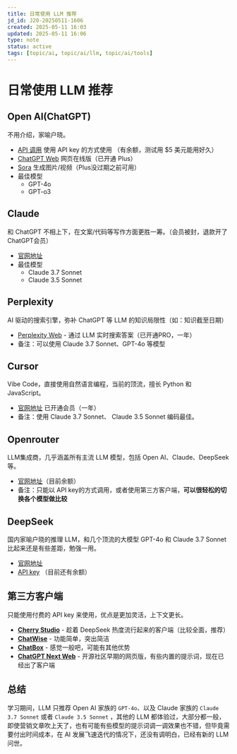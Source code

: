 ```yaml
---
title: 日常使用 LLM 推荐
jd_id: J20-20250511-1606
created: 2025-05-11 16:03
updated: 2025-05-11 16:06
type: note
status: active
tags: [topic/ai, topic/ai/llm, topic/ai/tools]
---
```


# 日常使用 LLM 推荐

## Open AI(ChatGPT)

不用介绍，家喻户晓。

- [API 调用](https://platform.openai.com/login) 使用 API key 的方式使用 （有余额，测试用 $5 美元能用好久）
- [ChatGPT Web](https://chatgpt.com/) 网页在线版（已开通 Plus）
- [Sora](https://sora.com/explore) 生成图片/视频（Plus没过期之前可用）
- 最佳模型
    - GPT-4o
    - GPT-o3

## Claude

和 ChatGPT 不相上下，在文案/代码等写作方面更胜一筹。（会员被封，退款开了ChatGPT会员）

- [官网地址](https://claude.ai/)
- 最佳模型
    - Claude 3.7 Sonnet
    - Claude 3.5 Sonnet

## Perplexity

AI 驱动的搜索引擎，弥补 ChatGPT 等 LLM 的知识局限性（如：知识截至日期）

- [Perplexity Web](https://www.perplexity.ai/) - 通过 LLM 实时搜索答案（已开通PRO，一年）
- 备注：可以使用 Claude 3.7 Sonnet、GPT-4o 等模型

## Cursor

Vibe Code，直接使用自然语言编程，当前的顶流，擅长 Python 和 JavaScript。

- [官网地址](https://www.cursor.com/cn) 已开通会员（一年）
- 备注：使用 Claude 3.7 Sonnet、 Claude 3.5 Sonnet 编码最佳。

## Openrouter

LLM集成商，几乎涵盖所有主流 LLM 模型，包括 Open AI、Claude、DeepSeek等。

- [官网地址](https://openrouter.ai/)（目前余额）
- 备注：只能以 API key的方式调用，或者使用第三方客户端，**可以很轻松的切换各个模型做比较**

## DeepSeek

国内家喻户晓的推理 LLM，和几个顶流的大模型 GPT-4o 和 Claude 3.7 Sonnet 比起来还是有些差距，勉强一用。

- [官网地址](https://www.deepseek.com/)
- [API key](https://platform.deepseek.com/api_keys) （目前还有余额）

## 第三方客户端

只能使用付费的 API key 来使用，优点是更加灵活，上下文更长。

- [**Cherry Studio**](https://github.com/CherryHQ/cherry-studio) - 趁着 DeepSeek 热度流行起来的客户端（比较全面，推荐）
- [**ChatWise**](https://chatwise.ai/) - 功能简单，突出简洁
- [**ChatBox**](https://github.com/Bin-Huang/chatbox) - 感觉一般吧，可能有其他优势
- [**ChatGPT Next Web**](https://github.com/ChatGPTNextWeb/NextChat) - 开源社区早期的网页版，有些内置的提示词，现在已经出了客户端

## 总结

学习期间，LLM 只推荐 Open AI 家族的 `GPT-4o`、以及 Claude 家族的 `Claude 3.7 Sonnet` 或者 `Claude 3.5 Sonnet` ，其他的 LLM 都体验过，大部分都一般，即使营销文章吹上天了，也有可能有些模型的提示词调一调效果也不错，但毕竟需要付出时间成本，在 AI 发展飞速迭代的情况下，还没有调明白，已经有新的 LLM 问世。